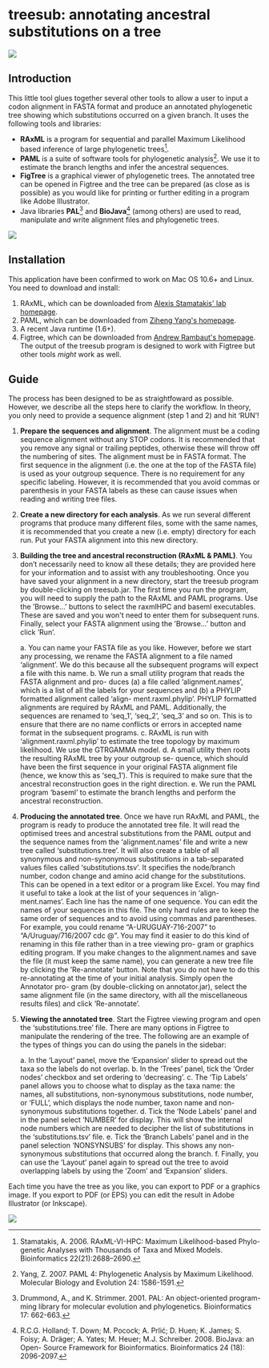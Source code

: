 # treesub: annotating ancestral substitutions on a tree

![](docs/annotator_fig1.png?raw=true)

## Introduction


This little tool glues together several other tools to allow a user to input a codon alignment in FASTA format and produce an annotated phylogenetic tree showing which substitutions occurred on a given branch. It uses the following tools and libraries:

* **RAxML** is a program for sequential and parallel Maximum Likelihood based inference of large phylogenetic trees[^1]. 
* **PAML** is a suite of software tools for phylogenetic analysis[^2]. We use it to estimate the branch lengths and infer the ancestral sequences.
* **FigTree** is a graphical viewer of phylogenetic trees. The annotated tree can be opened in Figtree and the tree can be prepared (as close as is possible) as you would like for printing or further editing in a program like Adobe Illustrator.
* Java libraries **PAL**[^3] and **BioJava**[^4] (among others) are used to read, manipulate and write alignment files and phylogenetic trees.

![](docs/annotator_fig2.png?raw=true)


## Installation
This application have been confirmed to work on Mac OS 10.6+ and Linux. You need to download and install:

1. RAxML, which can be downloaded from [Alexis Stamatakis' lab homepage](http://sco.h-its.org/exelixis/software.html).
2. PAML, which can be downloaded from [Ziheng Yang's homepage](http://abacus.gene.ucl.ac.uk/software/paml.html).
3. A recent Java runtime (1.6+).
4. Figtree, which can be downloaded from [Andrew Rambaut's homepage](http://tree.bio.ed.ac.uk/software/figtree/). The output of the treesub program is designed to work with Figtree but other tools _might_ work as well.

## Guide

The process has been designed to be as straightfoward as possible. However, we describe all the steps here to clarify the workflow. In theory, you only need to provide a sequence alignment (step 1 and 2) and hit ‘RUN’!

1. **Prepare the sequences and alignment**. The alignment must be a coding sequence alignment without any STOP codons. It is recommended that you remove any signal or trailing peptides, otherwise these will throw off the numbering of sites. The alignment must be in FASTA format. The first sequence in the alignment (i.e. the one at the top of the FASTA file) is used as your outgroup sequence. There is no requirement for any specific labeling. However, it is recommended that you avoid commas or parenthesis in your FASTA labels as these can cause issues when reading and writing tree files.

2. **Create a new directory for each analysis**. As we run several different programs that produce many different files, some with the same names, it is recommended that you create a new (i.e. empty) directory for each run. Put your FASTA alignment into this new directory.

3. **Building the tree and ancestral reconstruction (RAxML & PAML)**. You don’t necessarily need to know all these details; they are provided here for your information and to assist with any troubleshooting. Once you have saved your alignment in a new directory, start the treesub program by double-clicking on treesub.jar. The first time you run the program, you will need to supply the path to the RAxML and PAML programs. Use the ’Browse...’ buttons to select the raxmlHPC and baseml executables. These are saved and you won't need to enter them for subsequent runs. Finally, select your FASTA alignment using the ’Browse...’ button and click ’Run’.

	a. You can name your FASTA file as you like. However, before we start any processing, we rename the FASTA alignment to a file named ‘alignment’. We do this because all the subsequent programs will expect a file with this name.
	b. We run a small utility program that reads the FASTA alignment and pro- duces (a) a file called ‘alignment.names’, which is a list of all the labels for your sequences and (b) a PHYLIP formatted alignment called ‘align- ment.raxml.phylip’. PHYLIP formatted alignments are required by RAxML and PAML. Additionally, the sequences are renamed to ‘seq_1’, ‘seq_2’, ‘seq_3’ and so on. This is to ensure that there are no name conflicts or errors in accepted name format in the subsequent programs.
	c. RAxML is run with ‘alignment.raxml.phylip’ to estimate the tree topology by maximum likelihood. We use the GTRGAMMA model.
	d. A small utility then roots the resulting RAxML tree by your outgroup se- quence, which should have been the first sequence in your original FASTA alignment file (hence, we know this as ‘seq_1’). This is required to make sure that the ancestral reconstruction goes in the right direction.
	e. We run the PAML program ‘baseml’ to estimate the branch lengths and perform the ancestral reconstruction.

4. **Producing the annotated tree**. Once we have run RAxML and PAML, the program is ready to produce the annotated tree file. It will read the optimised trees and ancestral substitutions from the PAML output and the sequence names from the ‘alignment.names’ file and write a new tree called ‘substitutions.tree’. It will also create a table of all synonymous and non-synonymous substitutions in a tab-separated values files called ‘substitutions.tsv’. It specifies the node/branch number, codon change and amino acid change for the substitutions. This can be opened in a text editor or a program like Excel.
You may find it useful to take a look at the list of your sequences in ‘align- ment.names’. Each line has the name of one sequence. You can edit the names of your sequences in this file. The only hard rules are to keep the same order of sequences and to avoid using commas and parentheses. For example, you could rename “A-URUGUAY-716-2007” to “A/Uruguay/716/2007 cdc @”. You may find it easier to do this kind of renaming in this file rather than in a tree viewing pro- gram or graphics editing program. If you make changes to the alignment.names and save the file (it must keep the same name), you can generate a new tree file by clicking the ’Re-annotate’ button. Note that you do not have to do this re-annotating at the time of your initial analysis. Simply open the Annotator pro- gram (by double-clicking on annotator.jar), select the same alignment file (in the same directory, with all the miscellaneous results files) and click ’Re-annotate’.

5. **Viewing the annotated tree**. Start the Figtree viewing program and open the ‘substitutions.tree’ file. There are many options in Figtree to manipulate the rendering of the tree. The following are an example of the types of things you can do using the panels in the sidebar:

	a. In the ‘Layout’ panel, move the ‘Expansion’ slider to spread out the taxa so the labels do not overlap.
	b. In the ‘Trees’ panel, tick the ‘Order nodes’ checkbox and set ordering to ‘decreasing’.
	c. The ‘Tip Labels’ panel allows you to choose what to display as the taxa name: the names, all substitutions, non-synonymous substitutions, node number, or ‘FULL’, which displays the node number, taxon name and non- synonymous substitutions together.
	d. Tick the ‘Node Labels’ panel and in the panel select ‘NUMBER’ for display. This will show the internal node numbers which are needed to decipher the list of substitutions in the ‘substitutions.tsv’ file.
	e. Tick the ‘Branch Labels’ panel and in the panel selection ‘NONSYNSUBS’ for display. This shows any non-synonymous substitutions that occurred along the branch.
	f. Finally, you can use the ‘Layout’ panel again to spread out the tree to avoid overlapping labels by using the ‘Zoom’ and ‘Expansion’ sliders.

Each time you have the tree as you like, you can export to PDF or a graphics image. If you export to PDF (or EPS) you can edit the result in Adobe Illustrator (or Inkscape).

![](docs/annotator_fig3.png?raw=true)


[^1]: Stamatakis, A. 2006. RAxML-VI-HPC: Maximum Likelihood-based Phylo- genetic Analyses with Thousands of Taxa and Mixed Models. Bioinformatics 22(21):2688–2690. 
[^2]: Yang, Z. 2007. PAML 4: Phylogenetic Analysis by Maximum Likelihood. Molecular Biology and Evolution 24: 1586-1591.
[^3]: Drummond, A., and K. Strimmer. 2001. PAL: An object-oriented program- ming library for molecular evolution and phylogenetics. Bioinformatics 17: 662-663.
[^4]: R.C.G. Holland; T. Down; M. Pocock; A. Prlić; D. Huen; K. James; S. Foisy; A. Dräger; A. Yates; M. Heuer; M.J. Schreiber. 2008. BioJava: an Open- Source Framework for Bioinformatics. Bioinformatics 24 (18): 2096-2097.
